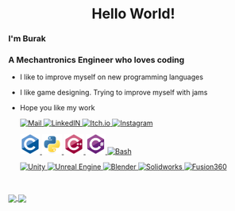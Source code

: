 <h1 align="center">Hello World!</h1>
<h3 align="left">I'm Burak</h3>
<h3 align="left">A Mechantronics Engineer who loves coding</h3>

- I like to improve myself on new programming languages

- I like game designing. Trying to improve myself with jams

- Hope you like my work

<div>
	<ul>
		<a href="mailto:burak.karagol@outlook.com" target="_blank" rel="noreferrer">
			<img src="https://i.hizliresim.com/cv4p86x.png" alt="Mail" width="40" height="40" title="Mail"/>
		</a>
		<a href="https://www.linkedin.com/in/burak-karagol-3451b91b0/" target="_blank" rel="noreferrer">
			<img src="https://i.hizliresim.com/drjt2sh.png" alt="LinkedIN" width="40" height="40" title="LinkedIN"/>
		</a>
		<a href="https://mrlulez.itch.io/" target="_blank" rel="noreferrer">
			<img src="https://i.hizliresim.com/p7w3355.png" alt="Itch.io" width="40" height="40" title="Itch.io"/>
		</a>
		<a href="https://www.instagram.com/brkkaragol/?hl=tr" target="_blank" rel="noreferrer">
			<img src="https://i.hizliresim.com/fywnyys.png" alt="Instagram" width="40" height="40" title="Instagram"/>
		</a>
	</ul>
	<ul style="flex-basis: 33%">
		<a href="https://www.cprogramming.com/" target="_blank" rel="noreferrer">
			<img src="https://raw.githubusercontent.com/devicons/devicon/master/icons/c/c-original.svg" alt="C" width="40" height="40" title="C"/>
		</a>
		<a href="https://www.python.org" target="_blank" rel="noreferrer">
			<img src="https://raw.githubusercontent.com/devicons/devicon/master/icons/python/python-original.svg" alt="Python" width="40" height="40" title="Python"/>
		</a>
		<a href="https://www.w3schools.com/cpp/" target="_blank" rel="noreferrer">
			<img src="https://raw.githubusercontent.com/devicons/devicon/master/icons/cplusplus/cplusplus-original.svg" alt="CPlusPlus" width="40" height="40" title="C++"/>
		</a>
		<a href="https://www.w3schools.com/cs/" target="_blank" rel="noreferrer">
			<img src="https://raw.githubusercontent.com/devicons/devicon/master/icons/csharp/csharp-original.svg" alt="CSharp" width="40" height="40" title="C#"/>
		</a>
		<a href="https://www.gnu.org/software/bash/" target="_blank" rel="noreferrer">
			<img src="https://raw.githubusercontent.com/jmnote/z-icons/master/svg/bash.svg" alt="Bash" width="40" height="40" title="Bash"/>
		</a>
	</ul>
	<ul>
		<a href="https://unity.com/" target="_blank" rel="noreferrer">
			<img src="https://i.hizliresim.com/raocxl5.png" alt="Unity" width="40" height="40" title="Unity"/>
		</a>
		<a href="https://www.unrealengine.com/en-US/branding" target="_blank" rel="noreferrer">
			<img src="https://i.hizliresim.com/m8cdu6m.png" alt="Unreal Engine" width="40" height="40" title="Unreal Engine"/>
		</a>
		<a href="https://www.blender.org/" target="_blank" rel="noreferrer">
			<img src="https://i.hizliresim.com/fx9ulw8.png" alt="Blender" width="40" height="40" title="Blender"/>
		</a>
		<a href="https://www.solidworks.com/tr" target="_blank" rel="noreferrer">
			<img src="https://i.hizliresim.com/jekzadm.png" alt="Solidworks" width="40" height="40" title="Solidworks"/>
		</a>
		<a href="https://www.autodesk.com/products/fusion-360/personal" target="_blank" rel="noreferrer">
			<img src="https://i.hizliresim.com/h3duxrb.png" alt="Fusion360" width="40" height="40" title="Fusion360"/>
		</a>
	</ul>
</div>
<br />
<p>
	<a href="https://github.com/BurakKaragol">
  		<img align="center" src="https://github-readme-stats.vercel.app/api?username=BurakKaragol&theme=dark&show_icons=true&line_height=30&hide=prs,issues"/>
	</a>
	<a href="https://github.com/BurakKaragol">
  	<img align="center" src="https://github-readme-stats.vercel.app/api/top-langs/?username=BurakKaragol&theme=dark&layout=compact&show_icons=true"/>
	</a>
</p>
